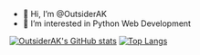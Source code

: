 - 👋 Hi, I’m @OutsiderAK
- 👀 I’m interested in Python Web Development

[![OutsiderAK's GitHub stats](https://github-readme-stats.vercel.app/api?username=OutsiderAK&show_icons=true&theme=dracula)](https://github.com/OutsiderAK/github-readme-stats)
[![Top Langs](https://github-readme-stats.vercel.app/api/top-langs/?username=OutsiderAK)](https://github.com/OutsiderAK/github-readme-stats)

<!---
OutsiderAK/OutsiderAK is a ✨ special ✨ repository because its `README.md` (this file) appears on your GitHub profile.
You can click the Preview link to take a look at your changes.
--->
